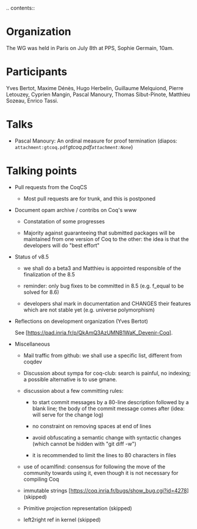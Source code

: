 .. contents::

Organization
============

The WG was held in Paris on July 8th at PPS, Sophie Germain, 10am.

Participants
============

Yves Bertot, Maxime Dénès, Hugo Herbelin, Guillaume Melquiond, Pierre Letouzey, Cyprien Mangin, Pascal Manoury, Thomas Sibut-Pinote, Matthieu Sozeau, Enrico Tassi.

Talks
=====

* Pascal Manoury: An ordinal measure for proof termination (diapos: `attachment:gtcoq.pdf`_gtcoq.pdf`attachment:None`_)

Talking points
==============

* Pull requests from the CoqCS

  * Most pull requests are for trunk, and this is postponed

* Document opam archive / contribs on Coq's www

  * Constatation of some progresses

  * Majority against guaranteeing that submitted packages will be maintained from one version of Coq to the other: the idea is that the developers will do "best effort"

* Status of v8.5

  * we shall do a beta3 and Matthieu is appointed responsible of the finalization of the 8.5

  * reminder: only bug fixes to be committed in 8.5 (e.g. f_equal to be solved for 8.6)

  * developers shal mark in documentation and CHANGES their features which are not stable yet (e.g. universe polymorphism)

* Reflections on development organization (Yves Bertot)

    See [https://pad.inria.fr/p/QkAmQ3AzUMNB1WaK_Devenir-Coq].

* Miscellaneous

  * Mail traffic from github: we shall use a specific list, different from coqdev

  * Discussion about sympa for coq-club: search is painful, no indexing; a possible alternative is to use gmane.

  * discussion about a few committing rules:

    * to start commit messages by a 80-line description followed by a blank line; the body of the commit message comes after (idea: will serve for the change log)

    * no constraint on removing spaces at end of lines

    * avoid obfuscating a semantic change with syntactic changes (which cannot be hidden with "git diff -w")

    * it is recommended to limit the lines to 80 characters in files

  * use of ocamlfind: consensus for following the move of the community towards using it, even though it is not necessary for compiling Coq

  * immutable strings [https://coq.inria.fr/bugs/show_bug.cgi?id=4278] (skipped)

  * Primitive projection representation (skipped)

  * left2right ref in kernel (skipped)


